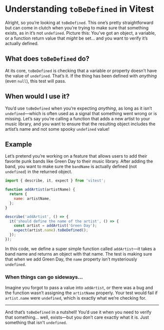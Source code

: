 # Understanding `toBeDefined` in Vitest

Alright, so you’re looking at `toBeDefined`. This one’s pretty straightforward but can come in clutch when you're trying to make sure that something exists, as in it’s not `undefined`. Picture this: You’ve got an object, a variable, or a function return value that _might_ be set... and you want to verify it’s actually defined.

## What does `toBeDefined` do?

At its core, `toBeDefined` is checking that a variable or property doesn’t have the value of `undefined`. That’s it. If the thing has been defined with _anything_ (even `null`), this test will pass.

## When would I use it?

You’d use `toBeDefined` when you’re expecting _anything_, as long as it isn’t `undefined`—which is often used as a signal that something went wrong or is missing. Let’s say you’re calling a function that adds a new artist to your music library, and you want to ensure that the resulting object includes the artist’s name and not some spooky `undefined` value!

## Example

Let’s pretend you’re working on a feature that allows users to add their favorite punk bands like Green Day to their music library. After adding the band, you want to make sure the `bandName` is actually defined (not `undefined`) in the returned object.

```javascript
import { describe, it, expect } from 'vitest';

function addArtist(artistName) {
  return {
    name: artistName,
  };
}

describe('addArtist', () => {
  it('should define the name of the artist', () => {
    const artist = addArtist('Green Day');
    expect(artist.name).toBeDefined();
  });
});
```

In this code, we define a super simple function called `addArtist`—it takes a band name and returns an object with that name. The test is making sure that when we add Green Day, the `name` property isn’t mysteriously `undefined`.

### When things can go sideways…

Imagine you forgot to pass a value into `addArtist`, or there was a bug and the function wasn’t assigning the `artistName` properly. Your test would fail if `artist.name` were `undefined`, which is exactly what we’re checking for.

---

And that’s `toBeDefined` in a nutshell! You’d use it when you need to verify that something... well, exists—but you don’t care exactly what it is. Just something that isn't `undefined`.
